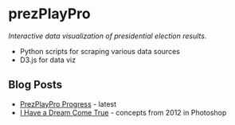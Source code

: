 # prezPlayPro
_Interactive data visualization of presidential election results._

* Python scripts for scraping various data sources
* D3.js for data viz

## Blog Posts
* [PrezPlayPro Progress](https://jotascript.wordpress.com/2018/06/19/prezplaypro-progress/) - latest
* [I Have a Dream Come True](https://jotascript.wordpress.com/2015/11/18/i-have-a-dream-come-true/) - concepts from 2012 in Photoshop
